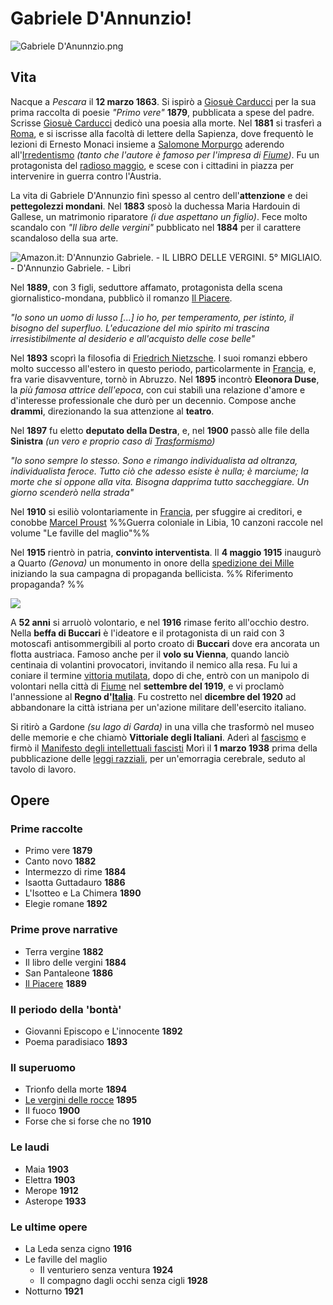 # Gabriele D'Annunzio!
![Gabriele D'Anunnzio.png](https://upload.wikimedia.org/wikipedia/en/thumb/6/63/Gabriele_D%27Anunnzio.png/220px-Gabriele_D%27Anunnzio.png)

## Vita
Nacque a *Pescara* il **12 marzo 1863**. Si ispirò a [Giosuè Carducci](Giosu%C3%A8%20Carducci.md) per la sua prima raccolta di poesie *"Primo vere"* **1879**, pubblicata a spese del padre. Scrisse [Giosuè Carducci](Giosu%C3%A8%20Carducci.md) dedicò una poesia alla morte. Nel **1881** si trasferì a [Roma](../luoghi/Roma.md), e si iscrisse alla facoltà di lettere della Sapienza, dove frequentò le lezioni di Ernesto Monaci insieme a [Salomone Morpurgo](Salomone%20Morpurgo.md) aderendo all'[Irredentismo](../idee/Irredentismo.md) _(tanto che l'autore è famoso per l'impresa di [Fiume](../luoghi/Fiume.md))_. Fu un protagonista del [radioso maggio](../eventi/radioso%20maggio.md), e scese con i cittadini in piazza per intervenire in guerra contro l'Austria.

La vita di Gabriele D'Annunzio finì spesso al centro dell'**attenzione** e dei **pettegolezzi mondani**. Nel **1883** sposò la duchessa Maria Hardouin di Gallese, un matrimonio riparatore *(i due aspettano un figlio)*. Fece molto scandalo con *"Il libro delle vergini"* pubblicato nel **1884** per il carattere scandaloso della sua arte.

![Amazon.it: D'Annunzio Gabriele. - IL LIBRO DELLE VERGINI. 5° MIGLIAIO. -  D'Annunzio Gabriele. - Libri](https://images-eu.ssl-images-amazon.com/images/I/51lavnPXFaL._SY264_BO1,204,203,200_QL40_ML2_.jpg)

Nel **1889**, con 3 figli, seduttore affamato, protagonista della scena giornalistico-mondana, pubblicò il romanzo [Il Piacere](../opere/Il%20Piacere.md).

*"Io sono un uomo di lusso [...] io ho, per temperamento, per istinto, il bisogno del superfluo. L'educazione del mio spirito mi trascina irresistibilmente al desiderio e all'acquisto delle cose belle"*

Nel **1893** scoprì la filosofia di [Friedrich Nietzsche](Friedrich%20Nietzsche.md). I suoi romanzi ebbero molto successo all'estero in questo periodo, particolarmente in [Francia](../luoghi/Francia.md), e, fra varie disavventure, tornò in Abruzzo. Nel **1895** incontrò **Eleonora Duse**, la *più famosa attrice dell'epoca*, con cui stabilì una relazione d'amore e d'interesse professionale che durò per un decennio. Compose anche **drammi**, direzionando la sua attenzione al **teatro**.

Nel **1897** fu eletto **deputato della Destra**, e, nel **1900** passò alle file della **Sinistra** *(un vero e proprio caso di [Trasformismo](../idee/Trasformismo.md))*

*"Io sono sempre lo stesso. Sono e rimango individualista ad oltranza, individualista feroce. Tutto ciò che adesso esiste è nulla; è  marciume; la morte che si oppone alla vita. Bisogna dapprima tutto saccheggiare. Un giorno scenderò nella strada"* 

Nel **1910** si esiliò volontariamente in [Francia](../luoghi/Francia.md), per sfuggire ai creditori, e conobbe [Marcel Proust](Marcel%20Proust.md) 
%%Guerra coloniale in Libia, 10 canzoni raccole nel volume "Le faville del maglio"%%

Nel **1915** rientrò in patria, **convinto interventista**. Il **4 maggio 1915** inaugurò a Quarto *(Genova)* un monumento in onore della [spedizione dei Mille](../eventi/spedizione%20dei%20Mille.md) iniziando la sua campagna di propaganda bellicista. %% Riferimento propaganda? %%

![](https://upload.wikimedia.org/wikipedia/commons/thumb/f/f3/Monumento_ai_Mille_06.JPG/220px-Monumento_ai_Mille_06.JPG)

A **52 anni** si arruolò volontario, e nel **1916** rimase ferito all'occhio destro. Nella **beffa di Buccari** è l'ideatore e il protagonista di un raid con 3 motoscafi antisommergibili al porto croato di **Buccari** dove era ancorata un flotta austriaca. Famoso anche per il **volo su Vienna**, quando lanciò centinaia di volantini provocatori, invitando il nemico alla resa. Fu lui a coniare il termine [vittoria mutilata](../eventi/vittoria%20mutilata.md), dopo di che, entrò con un manipolo di volontari nella città di [Fiume](../luoghi/Fiume.md) nel **settembre del 1919**, e vi proclamò l'annessione al **Regno d'[Italia](../luoghi/Italia.md)**. Fu costretto nel **dicembre del 1920** ad abbandonare la città istriana per un'azione militare dell'esercito italiano.

Si ritirò a Gardone *(su lago di Garda)* in una villa che trasformò nel museo delle memorie e che chiamò **Vittoriale degli Italiani**. Aderì al [fascismo](../eventi/fascismo.md) e firmò il [Manifesto degli intellettuali fascisti](../opere/Manifesto%20degli%20intellettuali%20fascisti.md) Morì il **1 marzo 1938** prima della pubblicazione delle [leggi razziali](../eventi/leggi%20razziali.md), per un'emorragia cerebrale, seduto al tavolo di lavoro.

## Opere
### Prime raccolte
* Primo vere  **1879**
* Canto novo **1882** 
* Intermezzo di rime **1884**
* Isaotta Guttadauro **1886**
* L'Isotteo e La Chimera **1890**
* Elegie romane **1892**

### Prime prove narrative
* Terra vergine **1882**
* Il libro delle vergini **1884**
* San Pantaleone **1886**
* [Il Piacere](../opere/Il%20Piacere.md) **1889**

### Il periodo della 'bontà'
* Giovanni Episcopo e L'innocente **1892**
* Poema paradisiaco **1893**

### Il superuomo
* Trionfo della morte **1894**
* [Le vergini delle rocce](../opere/Le%20vergini%20delle%20rocce.md) **1895**
* Il fuoco **1900**
* Forse che si forse che no **1910**

### Le laudi
* Maia **1903**
* Elettra **1903**
* Merope **1912**
* Asterope **1933**

### Le ultime opere
* La Leda senza cigno **1916**
* Le faville del maglio 
	* Il venturiero senza ventura **1924**
	* Il compagno dagli occhi senza cigli **1928**
* Notturno **1921**